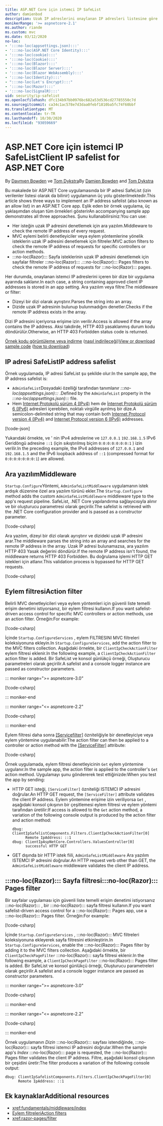 ```yaml
---
title: ASP.NET Core için istemci IP SafeList
author: damienbod
description: Uzak IP adreslerini onaylanan IP adresleri listesine göre doğrulamak için ara yazılım veya eylem filtreleri yazmayı öğrenin.
monikerRange: '>= aspnetcore-2.1'
ms.author: riande
ms.custom: mvc
ms.date: 03/12/2020
no-loc:
- ':::no-loc(appsettings.json):::'
- ':::no-loc(ASP.NET Core Identity):::'
- ':::no-loc(cookie):::'
- ':::no-loc(Cookie):::'
- ':::no-loc(Blazor):::'
- ':::no-loc(Blazor Server):::'
- ':::no-loc(Blazor WebAssembly):::'
- ':::no-loc(Identity):::'
- ":::no-loc(Let's Encrypt):::"
- ':::no-loc(Razor):::'
- ':::no-loc(SignalR):::'
uid: security/ip-safelist
ms.openlocfilehash: dfc134b97bb0976bc682a53d536cd27785550c7d
ms.sourcegitcommit: ca34c1ac578e7d3daa0febf1810ba5fc74f60bbf
ms.translationtype: MT
ms.contentlocale: tr-TR
ms.lasthandoff: 10/30/2020
ms.locfileid: "93059669"
---
```

# <a name="client-ip-safelist-for-aspnet-core"></a><span data-ttu-id="f5a3b-103">ASP.NET Core için istemci IP SafeList</span><span class="sxs-lookup"><span data-stu-id="f5a3b-103">Client IP safelist for ASP.NET Core</span></span>

<span data-ttu-id="f5a3b-104">By [Davmıen Bowden](https://twitter.com/damien_bod) ve [Tom Dykstra](https://github.com/tdykstra)</span><span class="sxs-lookup"><span data-stu-id="f5a3b-104">By [Damien Bowden](https://twitter.com/damien_bod) and [Tom Dykstra](https://github.com/tdykstra)</span></span>
 
<span data-ttu-id="f5a3b-105">Bu makalede bir ASP.NET Core uygulamasında bir IP adresi SafeList (izin verilenler listesi olarak da bilinir) uygulamanın üç yolu gösterilmektedir.</span><span class="sxs-lookup"><span data-stu-id="f5a3b-105">This article shows three ways to implement an IP address safelist (also known as an allow list) in an ASP.NET Core app.</span></span> <span data-ttu-id="f5a3b-106">Eşlik eden bir örnek uygulama, üç yaklaşımdan oluşan tüm örnekleri gösterir</span><span class="sxs-lookup"><span data-stu-id="f5a3b-106">An accompanying sample app demonstrates all three approaches.</span></span> <span data-ttu-id="f5a3b-107">Şunu kullanabilirsiniz:</span><span class="sxs-lookup"><span data-stu-id="f5a3b-107">You can use:</span></span>

* <span data-ttu-id="f5a3b-108">Her isteğin uzak IP adresini denetlemek için ara yazılım.</span><span class="sxs-lookup"><span data-stu-id="f5a3b-108">Middleware to check the remote IP address of every request.</span></span>
* <span data-ttu-id="f5a3b-109">MVC eylemi belirli denetleyiciler veya eylem yöntemlerine yönelik isteklerin uzak IP adresini denetlemek için filtreler.</span><span class="sxs-lookup"><span data-stu-id="f5a3b-109">MVC action filters to check the remote IP address of requests for specific controllers or action methods.</span></span>
* <span data-ttu-id="f5a3b-110">:::no-loc(Razor)::: Sayfa isteklerinin uzak IP adresini denetlemek için sayfalar filtreler :::no-loc(Razor)::: .</span><span class="sxs-lookup"><span data-stu-id="f5a3b-110">:::no-loc(Razor)::: Pages filters to check the remote IP address of requests for :::no-loc(Razor)::: pages.</span></span>

<span data-ttu-id="f5a3b-111">Her durumda, onaylanan istemci IP adreslerini içeren bir dize bir uygulama ayarında saklanır.</span><span class="sxs-lookup"><span data-stu-id="f5a3b-111">In each case, a string containing approved client IP addresses is stored in an app setting.</span></span> <span data-ttu-id="f5a3b-112">Ara yazılım veya filtre:</span><span class="sxs-lookup"><span data-stu-id="f5a3b-112">The middleware or filter:</span></span>

* <span data-ttu-id="f5a3b-113">Dizeyi bir dizi olarak ayrıştırır.</span><span class="sxs-lookup"><span data-stu-id="f5a3b-113">Parses the string into an array.</span></span> 
* <span data-ttu-id="f5a3b-114">Dizide uzak IP adresinin bulunup bulunmadığını denetler.</span><span class="sxs-lookup"><span data-stu-id="f5a3b-114">Checks if the remote IP address exists in the array.</span></span>

<span data-ttu-id="f5a3b-115">Dizi IP adresini içeriyorsa erişime izin verilir.</span><span class="sxs-lookup"><span data-stu-id="f5a3b-115">Access is allowed if the array contains the IP address.</span></span> <span data-ttu-id="f5a3b-116">Aksi takdirde, HTTP 403 yasaklanmış durum kodu döndürülür.</span><span class="sxs-lookup"><span data-stu-id="f5a3b-116">Otherwise, an HTTP 403 Forbidden status code is returned.</span></span>

<span data-ttu-id="f5a3b-117">[Örnek kodu görüntüleme veya indirme](https://github.com/dotnet/AspNetCore.Docs/tree/master/aspnetcore/security/ip-safelist/samples) ([nasıl indirileceği](xref:index#how-to-download-a-sample))</span><span class="sxs-lookup"><span data-stu-id="f5a3b-117">[View or download sample code](https://github.com/dotnet/AspNetCore.Docs/tree/master/aspnetcore/security/ip-safelist/samples) ([how to download](xref:index#how-to-download-a-sample))</span></span>

## <a name="ip-address-safelist"></a><span data-ttu-id="f5a3b-118">IP adresi SafeList</span><span class="sxs-lookup"><span data-stu-id="f5a3b-118">IP address safelist</span></span>

<span data-ttu-id="f5a3b-119">Örnek uygulamada, IP adresi SafeList şu şekilde olur:</span><span class="sxs-lookup"><span data-stu-id="f5a3b-119">In the sample app, the IP address safelist is:</span></span>

* <span data-ttu-id="f5a3b-120">`AdminSafeList`Dosyadaki özelliği tarafından tanımlanır *:::no-loc(appsettings.json):::* .</span><span class="sxs-lookup"><span data-stu-id="f5a3b-120">Defined by the `AdminSafeList` property in the *:::no-loc(appsettings.json):::* file.</span></span>
* <span data-ttu-id="f5a3b-121">Hem [Internet Protokolü sürüm 4 (IPv4)](https://wikipedia.org/wiki/IPv4) hem de [İnternet Protokolü sürüm 6 (IPv6)](https://wikipedia.org/wiki/IPv6) adresleri içerebilen, noktalı virgülle ayrılmış bir dize.</span><span class="sxs-lookup"><span data-stu-id="f5a3b-121">A semicolon-delimited string that may contain both [Internet Protocol version 4 (IPv4)](https://wikipedia.org/wiki/IPv4) and [Internet Protocol version 6 (IPv6)](https://wikipedia.org/wiki/IPv6) addresses.</span></span>

[!code-json[](ip-safelist/samples/3.x/ClientIpAspNetCore/:::no-loc(appsettings.json):::?range=1-3&highlight=2)]

<span data-ttu-id="f5a3b-122">Yukarıdaki örnekte, ve ' nin IPv4 adreslerine ve `127.0.0.1` `192.168.1.5` IPv6 Geridöngü adresine `::1` (için sıkıştırılmış biçim `0:0:0:0:0:0:0:1` ) izin verilir.</span><span class="sxs-lookup"><span data-stu-id="f5a3b-122">In the preceding example, the IPv4 addresses of `127.0.0.1` and `192.168.1.5` and the IPv6 loopback address of `::1` (compressed format for `0:0:0:0:0:0:0:1`) are allowed.</span></span>

## <a name="middleware"></a><span data-ttu-id="f5a3b-123">Ara yazılım</span><span class="sxs-lookup"><span data-stu-id="f5a3b-123">Middleware</span></span>

<span data-ttu-id="f5a3b-124">`Startup.Configure`Yöntemi, `AdminSafeListMiddleware` uygulamanın istek ardışık düzenine özel ara yazılım türünü ekler.</span><span class="sxs-lookup"><span data-stu-id="f5a3b-124">The `Startup.Configure` method adds the custom `AdminSafeListMiddleware` middleware type to the app's request pipeline.</span></span> <span data-ttu-id="f5a3b-125">SafeList, .NET Core yapılandırma sağlayıcısıyla alınır ve bir oluşturucu parametresi olarak geçirilir.</span><span class="sxs-lookup"><span data-stu-id="f5a3b-125">The safelist is retrieved with the .NET Core configuration provider and is passed as a constructor parameter.</span></span>

[!code-csharp[](ip-safelist/samples/3.x/ClientIpAspNetCore/Startup.cs?name=snippet_ConfigureAddMiddleware)]

<span data-ttu-id="f5a3b-126">Ara yazılım, dizeyi bir dizi olarak ayrıştırır ve dizideki uzak IP adresini arar.</span><span class="sxs-lookup"><span data-stu-id="f5a3b-126">The middleware parses the string into an array and searches for the remote IP address in the array.</span></span> <span data-ttu-id="f5a3b-127">Uzak IP adresi bulunamazsa, ara yazılım HTTP 403 Yasak değerini döndürür.</span><span class="sxs-lookup"><span data-stu-id="f5a3b-127">If the remote IP address isn't found, the middleware returns HTTP 403 Forbidden.</span></span> <span data-ttu-id="f5a3b-128">Bu doğrulama işlemi HTTP GET istekleri için atlanır.</span><span class="sxs-lookup"><span data-stu-id="f5a3b-128">This validation process is bypassed for HTTP GET requests.</span></span>

[!code-csharp[](ip-safelist/samples/Shared/ClientIpSafelistComponents/Middlewares/AdminSafeListMiddleware.cs?name=snippet_ClassOnly)]

## <a name="action-filter"></a><span data-ttu-id="f5a3b-129">Eylem filtresi</span><span class="sxs-lookup"><span data-stu-id="f5a3b-129">Action filter</span></span>

<span data-ttu-id="f5a3b-130">Belirli MVC denetleyicileri veya eylem yöntemleri için güvenli liste temelli erişim denetimi istiyorsanız, bir eylem filtresi kullanın.</span><span class="sxs-lookup"><span data-stu-id="f5a3b-130">If you want safelist-driven access control for specific MVC controllers or action methods, use an action filter.</span></span> <span data-ttu-id="f5a3b-131">Örneğin:</span><span class="sxs-lookup"><span data-stu-id="f5a3b-131">For example:</span></span>

[!code-csharp[](ip-safelist/samples/Shared/ClientIpSafelistComponents/Filters/ClientIpCheckActionFilter.cs?name=snippet_ClassOnly)]

<span data-ttu-id="f5a3b-132">İçinde `Startup.ConfigureServices` , eylem FILTRESINI MVC filtreleri koleksiyonuna ekleyin.</span><span class="sxs-lookup"><span data-stu-id="f5a3b-132">In `Startup.ConfigureServices`, add the action filter to the MVC filters collection.</span></span> <span data-ttu-id="f5a3b-133">Aşağıdaki örnekte, bir `ClientIpCheckActionFilter` eylem filtresi eklenir.</span><span class="sxs-lookup"><span data-stu-id="f5a3b-133">In the following example, a `ClientIpCheckActionFilter` action filter is added.</span></span> <span data-ttu-id="f5a3b-134">Bir SafeList ve konsol günlükçü örneği, Oluşturucu parametreleri olarak geçirilir.</span><span class="sxs-lookup"><span data-stu-id="f5a3b-134">A safelist and a console logger instance are passed as constructor parameters.</span></span>

::: moniker range=">= aspnetcore-3.0"

[!code-csharp[](ip-safelist/samples/3.x/ClientIpAspNetCore/Startup.cs?name=snippet_ConfigureServicesActionFilter)]

::: moniker-end

::: moniker range="<= aspnetcore-2.2"

[!code-csharp[](ip-safelist/samples/2.x/ClientIpAspNetCore/Startup.cs?name=snippet_ConfigureServicesActionFilter)]

::: moniker-end

<span data-ttu-id="f5a3b-135">Eylem filtresi daha sonra [[Servicefilter]](xref:Microsoft.AspNetCore.Mvc.ServiceFilterAttribute) özniteliğiyle bir denetleyiciye veya eylem yöntemine uygulanabilir:</span><span class="sxs-lookup"><span data-stu-id="f5a3b-135">The action filter can then be applied to a controller or action method with the [[ServiceFilter]](xref:Microsoft.AspNetCore.Mvc.ServiceFilterAttribute) attribute:</span></span>

[!code-csharp[](ip-safelist/samples/3.x/ClientIpAspNetCore/Controllers/ValuesController.cs?name=snippet_ActionFilter&highlight=1)]

<span data-ttu-id="f5a3b-136">Örnek uygulamada, eylem filtresi denetleyicinin `Get` eylem yöntemine uygulanır.</span><span class="sxs-lookup"><span data-stu-id="f5a3b-136">In the sample app, the action filter is applied to the controller's `Get` action method.</span></span> <span data-ttu-id="f5a3b-137">Uygulamayı şunu göndererek test ettiğinizde:</span><span class="sxs-lookup"><span data-stu-id="f5a3b-137">When you test the app by sending:</span></span>

* <span data-ttu-id="f5a3b-138">HTTP GET isteği, `[ServiceFilter]` özniteliği ISTEMCI IP adresini doğrular.</span><span class="sxs-lookup"><span data-stu-id="f5a3b-138">An HTTP GET request, the `[ServiceFilter]` attribute validates the client IP address.</span></span> <span data-ttu-id="f5a3b-139">Eylem yöntemine erişime izin veriliyorsa `Get` , aşağıdaki konsol çıkışının bir çeşitlemesi eylem filtresi ve eylem yöntemi tarafından üretilir:</span><span class="sxs-lookup"><span data-stu-id="f5a3b-139">If access is allowed to the `Get` action method, a variation of the following console output is produced by the action filter and action method:</span></span>

    ```
    dbug: ClientIpSafelistComponents.Filters.ClientIpCheckActionFilter[0]
          Remote IpAddress: ::1
    dbug: ClientIpAspNetCore.Controllers.ValuesController[0]
          successful HTTP GET    
    ```

* <span data-ttu-id="f5a3b-140">GET dışında bir HTTP istek fiili, `AdminSafeListMiddleware` Ara yazılım ISTEMCI IP adresini doğrular.</span><span class="sxs-lookup"><span data-stu-id="f5a3b-140">An HTTP request verb other than GET, the `AdminSafeListMiddleware` middleware validates the client IP address.</span></span>

## <a name="no-locrazor-pages-filter"></a><span data-ttu-id="f5a3b-141">:::no-loc(Razor)::: Sayfa filtresi</span><span class="sxs-lookup"><span data-stu-id="f5a3b-141">:::no-loc(Razor)::: Pages filter</span></span>

<span data-ttu-id="f5a3b-142">Bir sayfalar uygulaması için güvenli liste temelli erişim denetimi istiyorsanız :::no-loc(Razor)::: , bir :::no-loc(Razor)::: sayfa filtresi kullanın.</span><span class="sxs-lookup"><span data-stu-id="f5a3b-142">If you want safelist-driven access control for a :::no-loc(Razor)::: Pages app, use a :::no-loc(Razor)::: Pages filter.</span></span> <span data-ttu-id="f5a3b-143">Örneğin:</span><span class="sxs-lookup"><span data-stu-id="f5a3b-143">For example:</span></span>

[!code-csharp[](ip-safelist/samples/Shared/ClientIpSafelistComponents/Filters/ClientIpCheckPageFilter.cs?name=snippet_ClassOnly)]

<span data-ttu-id="f5a3b-144">İçinde `Startup.ConfigureServices` , :::no-loc(Razor)::: MVC filtreleri koleksiyonuna ekleyerek sayfa filtresini etkinleştirin.</span><span class="sxs-lookup"><span data-stu-id="f5a3b-144">In `Startup.ConfigureServices`, enable the :::no-loc(Razor)::: Pages filter by adding it to the MVC filters collection.</span></span> <span data-ttu-id="f5a3b-145">Aşağıdaki örnekte, bir `ClientIpCheckPageFilter` :::no-loc(Razor)::: sayfa filtresi eklenir.</span><span class="sxs-lookup"><span data-stu-id="f5a3b-145">In the following example, a `ClientIpCheckPageFilter` :::no-loc(Razor)::: Pages filter is added.</span></span> <span data-ttu-id="f5a3b-146">Bir SafeList ve konsol günlükçü örneği, Oluşturucu parametreleri olarak geçirilir.</span><span class="sxs-lookup"><span data-stu-id="f5a3b-146">A safelist and a console logger instance are passed as constructor parameters.</span></span>

::: moniker range=">= aspnetcore-3.0"

[!code-csharp[](ip-safelist/samples/3.x/ClientIpAspNetCore/Startup.cs?name=snippet_ConfigureServicesPageFilter)]

::: moniker-end

::: moniker range="<= aspnetcore-2.2"

[!code-csharp[](ip-safelist/samples/2.x/ClientIpAspNetCore/Startup.cs?name=snippet_ConfigureServicesPageFilter)]

::: moniker-end

<span data-ttu-id="f5a3b-147">Örnek uygulamanın *Dizin* :::no-loc(Razor)::: sayfası istendiğinde, :::no-loc(Razor)::: sayfa filtresi istemci IP adresini doğrular.</span><span class="sxs-lookup"><span data-stu-id="f5a3b-147">When the sample app's *Index* :::no-loc(Razor)::: page is requested, the :::no-loc(Razor)::: Pages filter validates the client IP address.</span></span> <span data-ttu-id="f5a3b-148">Filtre, aşağıdaki konsol çıkışının bir çeşidini üretir:</span><span class="sxs-lookup"><span data-stu-id="f5a3b-148">The filter produces a variation of the following console output:</span></span>

```
dbug: ClientIpSafelistComponents.Filters.ClientIpCheckPageFilter[0]
      Remote IpAddress: ::1
```

## <a name="additional-resources"></a><span data-ttu-id="f5a3b-149">Ek kaynaklar</span><span class="sxs-lookup"><span data-stu-id="f5a3b-149">Additional resources</span></span>

* <xref:fundamentals/middleware/index>
* [<span data-ttu-id="f5a3b-150">Eylem filtreleri</span><span class="sxs-lookup"><span data-stu-id="f5a3b-150">Action filters</span></span>](xref:mvc/controllers/filters#action-filters)
* <xref:razor-pages/filter>
